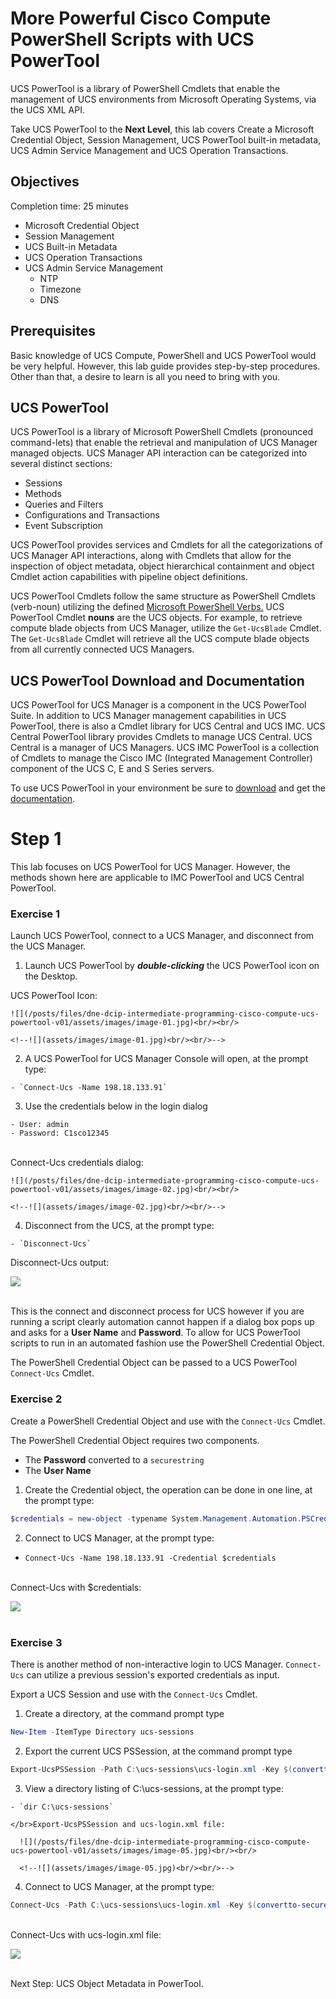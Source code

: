 # More Powerful Cisco Compute PowerShell Scripts with UCS PowerTool

UCS PowerTool is a library of PowerShell Cmdlets that enable the management of UCS environments from Microsoft Operating Systems, via the UCS XML API.

Take UCS PowerTool to the **Next Level**, this lab covers Create a Microsoft Credential Object, Session Management, UCS PowerTool built-in metadata, UCS Admin Service Management and UCS Operation Transactions.

## Objectives

Completion time: 25 minutes

  - Microsoft Credential Object
  - Session Management
  - UCS Built-in Metadata
  - UCS Operation Transactions
  - UCS Admin Service Management
    - NTP
    - Timezone
    - DNS

## Prerequisites

Basic knowledge of UCS Compute, PowerShell and UCS PowerTool would be very helpful. However, this lab guide provides step-by-step procedures. Other than that, a desire to learn is all you need to bring with you.

## UCS PowerTool
UCS PowerTool is a library of Microsoft PowerShell Cmdlets (pronounced command-lets) that enable the retrieval and manipulation of UCS Manager managed objects. UCS Manager API interaction can be categorized into several distinct sections:  

  - Sessions
  - Methods
  - Queries and Filters
  - Configurations and Transactions
  - Event Subscription

UCS PowerTool provides services and Cmdlets for all the categorizations of UCS Manager API interactions, along with Cmdlets that allow for the inspection of object metadata, object hierarchical containment and object Cmdlet action capabilities with pipeline object definitions.

UCS PowerTool Cmdlets follow the same structure as PowerShell Cmdlets (verb-noun) utilizing the defined [Microsoft PowerShell Verbs.](https://msdn.microsoft.com/en-us/library/ms714428%28v=vs.85%29.aspx) UCS PowerTool Cmdlet **nouns** are the UCS objects. For example, to retrieve compute blade objects from UCS Manager, utilize the `Get-UcsBlade` Cmdlet.  The `Get-UcsBlade` Cmdlet will retrieve all the UCS compute blade objects from all currently connected UCS Managers.

## UCS PowerTool Download and Documentation
UCS PowerTool for UCS Manager is a component in the UCS PowerTool Suite.  In addition to UCS Manager management capabilities in UCS PowerTool, there is also a Cmdlet library for UCS Central and UCS IMC. UCS Central PowerTool library provides Cmdlets to manage UCS Central. UCS Central is a manager of UCS Managers. UCS IMC PowerTool is a collection of Cmdlets to manage the Cisco IMC (Integrated Management Controller) component of the UCS C, E and S Series servers.

To use UCS PowerTool in your environment be sure to [download](https://software.cisco.com/download/type.html?mdfid=286305108&flowid=79283) and get the [documentation](http://www.cisco.com/c/en/us/td/docs/unified_computing/ucs/sw/msft_tools/powertools/ucs_powertool_book/UCSM_Pwrtool_UG_2x.html).

# Step 1

This lab focuses on UCS PowerTool for UCS Manager. However, the methods shown here are applicable to IMC PowerTool and UCS Central PowerTool.

### Exercise 1
Launch UCS PowerTool, connect to a UCS Manager, and disconnect from the UCS Manager.

  1. Launch UCS PowerTool by ***double-clicking*** the UCS PowerTool icon on the Desktop.

  UCS PowerTool Icon:

    ![](/posts/files/dne-dcip-intermediate-programming-cisco-compute-ucs-powertool-v01/assets/images/image-01.jpg)<br/><br/>

    <!--![](assets/images/image-01.jpg)<br/><br/>-->

  2. A UCS PowerTool for UCS Manager Console will open, at the prompt type:

    - `Connect-Ucs -Name 198.18.133.91`

  3. Use the credentials below in the login dialog

    - User: admin
    - Password: C1sco12345

  </br>Connect-Ucs credentials dialog:

    ![](/posts/files/dne-dcip-intermediate-programming-cisco-compute-ucs-powertool-v01/assets/images/image-02.jpg)<br/><br/>

    <!--![](assets/images/image-02.jpg)<br/><br/>-->

  4. Disconnect from the UCS, at the prompt type:

    - `Disconnect-Ucs`

  Disconnect-Ucs output:

  ![](/posts/files/dne-dcip-intermediate-programming-cisco-compute-ucs-powertool-v01/assets/images/image-03.jpg)<br/><br/>

  <!--![](assets/images/image-03.jpg)<br/><br/>-->

  This is the connect and disconnect process for UCS however if you are running a script clearly automation cannot happen if a dialog box pops up and asks for a **User Name** and **Password**. To allow for UCS PowerTool scripts to run in an automated fashion use the PowerShell Credential Object.

  The PowerShell Credential Object can be passed to a UCS PowerTool `Connect-Ucs` Cmdlet.

### Exercise 2

Create a PowerShell Credential Object and use with the `Connect-Ucs` Cmdlet.

  The PowerShell Credential Object requires two components.

  - The **Password** converted to a `securestring`
  - The **User Name**

 1. Create the Credential object, the operation can be done in one line, at the prompt type:

  ```PowerShell
  $credentials = new-object -typename System.Management.Automation.PSCredential -argumentlist "admin",$(convertto-securestring -Force -AsPlainText "C1sco12345")
  ```

 2. Connect to UCS Manager, at the prompt type:

   - `Connect-Ucs -Name 198.18.133.91 -Credential $credentials`

  </br>Connect-Ucs with $credentials:

   ![](/posts/files/dne-dcip-intermediate-programming-cisco-compute-ucs-powertool-v01/assets/images/image-04.jpg)<br/><br/>

   <!--![](assets/images/image-04.jpg)<br/><br/>-->

### Exercise 3

There is another method of non-interactive login to UCS Manager. `Connect-Ucs` can utilize a previous session's exported credentials as input.

Export a UCS Session and use with the `Connect-Ucs` Cmdlet.

  1. Create a directory, at the command prompt type

  ```PowerShell
  New-Item -ItemType Directory ucs-sessions
  ```

  2. Export the current UCS PSSession, at the command prompt type

  ```PowerShell
  Export-UcsPSSession -Path C:\ucs-sessions\ucs-login.xml -Key $(convertto-securestring -Force -AsPlainText "C1sco12345")
  ```


  3. View a directory listing of C:\ucs-sessions, at the prompt type:

    - `dir C:\ucs-sessions`

    </br>Export-UcsPSSession and ucs-login.xml file:

      ![](/posts/files/dne-dcip-intermediate-programming-cisco-compute-ucs-powertool-v01/assets/images/image-05.jpg)<br/><br/>

      <!--![](assets/images/image-05.jpg)<br/><br/>-->

  4. Connect to UCS Manager, at the prompt type:

  ```PowerShell
  Connect-Ucs -Path C:\ucs-sessions\ucs-login.xml -Key $(convertto-securestring -Force -AsPlainText "C1sco12345")
  ```

  </br>Connect-Ucs with ucs-login.xml file:

  ![](/posts/files/dne-dcip-intermediate-programming-cisco-compute-ucs-powertool-v01/assets/images/image-06.jpg)<br/><br/>

  <!--![](assets/images/image-06.jpg)<br/><br/>-->

Next Step: UCS Object Metadata in PowerTool.
